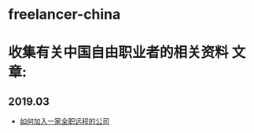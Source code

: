 # freelancer-china
收集有关中国自由职业者的相关资料
文章:
 ====
 2019.03
 ------
* [如何加入一家全职远程的公司](https://blog.meathill.com/tech/how-to-get-a-full-time-remote-job.html)

